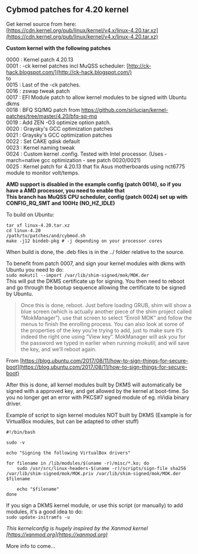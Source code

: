 ## Cybmod patches for 4.20 kernel  

Get kernel source from here: [https://cdn.kernel.org/pub/linux/kernel/v4.x/linux-4.20.tar.xz](https://cdn.kernel.org/pub/linux/kernel/v4.x/linux-4.20.tar.xz)  

**Custom kernel with the following patches**  

0000 : Kernel patch 4.20.13  
0001 : -ck kernel patches incl MuQSS scheduler: [http://ck-hack.blogspot.com/](http://ck-hack.blogspot.com/)  
to  
0015 : Last of the -ck patches.  
0016 : zswap tweak patch  
0017 : EFI Module patch to allow kernel modules to be signed with Ubuntu dkms  
0018 : BFQ SQ/MQ patch from https://github.com/sirlucjan/kernel-patches/tree/master/4.20/bfq-sq-mq  
0019 : Add ZEN -O3 optimize option patch.  
0020 : Graysky's GCC optimization patches  
0021 : Graysky's GCC optimization patches  
0022 : Set CAKE qdisk default  
0023 : Kernel naming tweak  
0024 : Custom kernel .config. Tested with Intel processor. (Uses -march=native gcc optimization - see patch 0020/0021)  
0025 : Kernel patch for 4.20.13 that fix Asus motherboards using nct6775 module to monitor volt/temps.  

**AMD support is disabled in the example config (patch 0014), so if you have a AMD processor, you need to enable that**  
**This branch has MuQSS CPU scheduler, config (patch 0024) set up with CONFIG_RQ_SMT and 100Hz (NO_HZ_IDLE)**  

To build on Ubuntu:  
```
tar xf linux-4.20.tar.xz  
cd linux-4.20  
/path/to/patches/and/cybmod.sh  
make -j12 bindeb-pkg # -j depending on your processor cores  
```
When build is done, the .deb files is in the ../ folder relative to the source.  

To benefit from patch 0007, and sign your kernel modules with dkms with Ubuntu you need to do:  
`sudo mokutil --import /var/lib/shim-signed/mok/MOK.der`  
This will put the DKMS certificate up for signing. You then need to reboot and go through the bootup sequence allowing the certificate to be signed by Ubuntu.  

>Once this is done, reboot. Just before loading GRUB, shim will show a blue screen (which is actually another piece of the shim project called “MokManager”). use that screen to select “Enroll MOK” and follow the menus to finish the enrolling process. You can also look at some of the properties of the key you’re trying to add, just to make sure it’s indeed the right one using “View key”. MokManager will ask you for the password we typed in earlier when running mokutil; and will save the key, and we’ll reboot again.  

From [https://blog.ubuntu.com/2017/08/11/how-to-sign-things-for-secure-boot](https://blog.ubuntu.com/2017/08/11/how-to-sign-things-for-secure-boot)  

After this is done, all kernel modules built by DKMS will automatically be signed with a approved key, and get allowed by the kernel at boot-time. So you no longer get an error with PKCS#7 signed module of eg. nVidia binary driver.  

Example of script to sign kernel modules NOT built by DKMS (Example is for VirtualBox modules, but can be adapted to other stuff)  
```
#!/bin/bash

sudo -v

echo "Signing the following VirtualBox drivers"

for filename in /lib/modules/$(uname -r)/misc/*.ko; do
	sudo /usr/src/linux-headers-$(uname -r)/scripts/sign-file sha256 /var/lib/shim-signed/mok/MOK.priv /var/lib/shim-signed/mok/MOK.der $filename

	echo "$filename"
done
```
If you sign a DKMS kernel module, or use this script (or manually) to add modules, it's a good idea to do:  
`sudo update-initramfs -u`  

_This kernelconfig is hugely inspired by the Xanmod kernel [https://xanmod.org](https://xanmod.org)_  

More info to come...  
